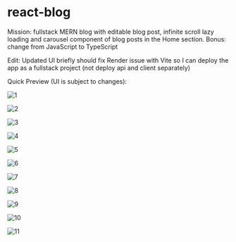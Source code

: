 
# react-blog

Mission: fullstack MERN blog with editable blog post, infinite scroll lazy loading and carousel component of blog posts in the Home section.
Bonus: change from JavaScript to TypeScript

Edit: Updated UI briefly should fix Render issue with Vite so I can deploy the app as a fullstack project (not deploy api and client separately)

Quick Preview (UI is subject to changes):

![1](https://github.com/whatthefoobar/react-blog/assets/69626975/0c11f45b-9a0d-4ada-9304-7905f9ebf7b2)

![2](https://github.com/whatthefoobar/react-blog/assets/69626975/9f614347-16eb-474b-a485-94dbe7ceab26)

![3](https://github.com/whatthefoobar/react-blog/assets/69626975/0eaf1475-8b81-4cb5-9ef4-723b9d25421c)

![4](https://github.com/whatthefoobar/react-blog/assets/69626975/4a988770-e1a5-40cb-9516-6d736e3e815d)

![5](https://github.com/whatthefoobar/react-blog/assets/69626975/995be844-0988-459b-a8fb-6555c937cdf6)

![6](https://github.com/whatthefoobar/react-blog/assets/69626975/54dd0e5a-2acd-46cd-a989-24f6cddf523e)

![7](https://github.com/whatthefoobar/react-blog/assets/69626975/8c8e8794-ff15-4888-982b-c7c280cd7b5d)

![8](https://github.com/whatthefoobar/react-blog/assets/69626975/de03b215-619b-4000-9584-93242125b6b1)

![9](https://github.com/whatthefoobar/react-blog/assets/69626975/5eed1877-4f5c-41e1-ba75-a3a155ea7c55)

![10](https://github.com/whatthefoobar/react-blog/assets/69626975/c4bc200a-1882-4d85-b367-7dd23eb5bb98)

![11](https://github.com/whatthefoobar/react-blog/assets/69626975/f1b59e4f-b262-4278-8e1e-2e9fa100ea85)
